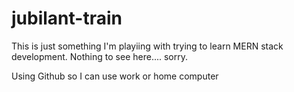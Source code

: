 # jubilant-train

This is just something I'm playiing with trying to learn MERN stack development.
Nothing to see here....   sorry.

Using Github so I can use work or home computer 
